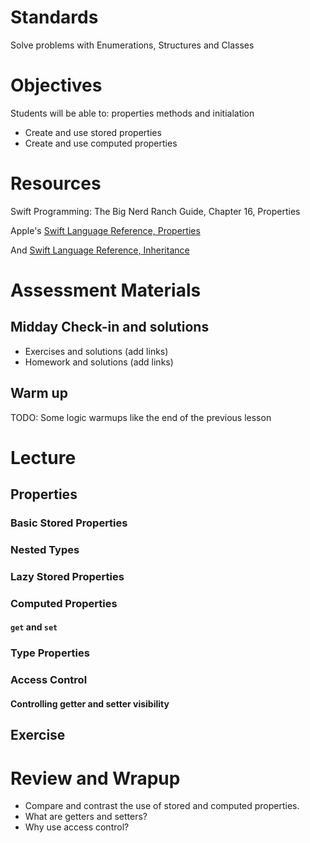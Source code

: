 # Standards
Solve problems with Enumerations, Structures and Classes

# Objectives
Students will be able to:
properties methods and initialation
* Create and use stored properties
* Create and use computed properties

# Resources
Swift Programming: The Big Nerd Ranch Guide, Chapter 16, Properties

Apple's [Swift Language Reference, Properties](https://developer.apple.com/library/ios/documentation/Swift/Conceptual/Swift_Programming_Language/Properties.html#//apple_ref/doc/uid/TP40014097-CH14-ID254)

And [Swift Language Reference, Inheritance](https://developer.apple.com/library/ios/documentation/Swift/Conceptual/Swift_Programming_Language/Inheritance.html#//apple_ref/doc/uid/TP40014097-CH17-ID193)

# Assessment Materials
## Midday Check-in and solutions

- Exercises and solutions (add links)
- Homework and solutions (add links)

## Warm up
TODO: Some logic warmups like the end of the previous lesson

# Lecture

## Properties

### Basic Stored Properties

### Nested Types

### Lazy Stored Properties

### Computed Properties

#### ```get``` and ```set```

### Type Properties

### Access Control

#### Controlling getter and setter visibility

## Exercise

# Review and Wrapup

* Compare and contrast the use of stored and computed properties.
* What are getters and setters?
* Why use access control?
